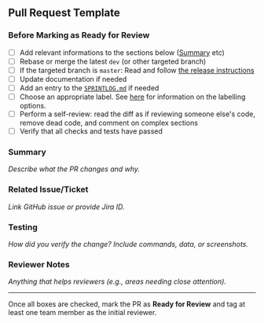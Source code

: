 ## Pull Request Template

### Before Marking as Ready for Review
- [ ] Add relevant informations to the sections below ([Summary](#summary) etc)
- [ ] Rebase or merge the latest `dev` (or other targeted branch)
- [ ] If the targeted branch is `master`: Read and follow [the release instructions](https://github.com/ScilifelabDataCentre/dds_web/blob/dev/docs/procedures/new_release.md)
- [ ] Update documentation if needed
- [ ] Add an entry to the [`SPRINTLOG.md`](https://github.com/ScilifelabDataCentre/dds_web/blob/dev/SPRINTLOG.md) if needed
- [ ] Choose an appropriate label. See [here](https://github.com/ScilifelabDataCentre/dds_web/blob/dev/docs/procedures/labelling_a_pull_request.md) for information on the labelling options.
- [ ] Perform a self-review: read the diff as if reviewing someone else's code, remove dead code, and comment on complex sections
- [ ] Verify that all checks and tests have passed 

### Summary
_Describe what the PR changes and why._

### Related Issue/Ticket
_Link GitHub issue or provide Jira ID._

### Testing
_How did you verify the change? Include commands, data, or screenshots._

### Reviewer Notes
_Anything that helps reviewers (e.g., areas needing close attention)._

---
Once all boxes are checked, mark the PR as **Ready for Review** and tag at least one team member as the initial reviewer.
